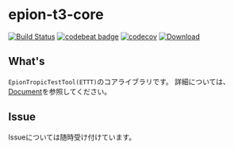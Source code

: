 # epion-t3-core

[![Build Status](https://travis-ci.org/epion-tropic-test-tool/epion-t3-core.svg?branch=master)](https://travis-ci.org/epion-tropic-test-tool/epion-t3-core)
[![codebeat badge](https://codebeat.co/badges/d6f599b0-21b4-41d7-a51f-7621a5a08c27)](https://codebeat.co/projects/github-com-epion-tropic-test-tool-epion-t3-core-master)
[![codecov](https://codecov.io/gh/epion-tropic-test-tool/epion-t3-core/branch/master/graph/badge.svg)](https://codecov.io/gh/epion-tropic-test-tool/epion-t3-core)
[![Download](https://api.bintray.com/packages/takashno/maven/epion-t3-core/images/download.svg?version=0.0.1) ](https://bintray.com/takashno/maven/epion-t3-core/0.0.1/link)

## What's
`EpionTropicTestTool(ETTT)`のコアライブラリです。
詳細については、[Document](https://ettt.t-zomu.com)を参照してください。


## Issue
Issueについては随時受け付けています。

